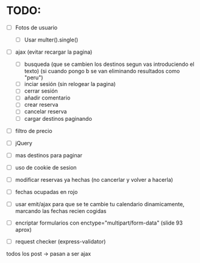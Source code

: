 # TODO:
- [ ] Fotos de usuario
  - [ ] Usar multer().single()
- [ ] ajax (evitar recargar la pagina)
  - [ ] busqueda (que se cambien los destinos segun vas introduciendo el texto) (si cuando pongo b se van eliminando resultados como "peru")
  - [ ] inciar sesión (sin relogear la pagina)
  - [ ] cerrar sesión 
  - [ ] añadir comentario
  - [ ] crear reserva
  - [ ] cancelar reserva
  - [ ] cargar destinos paginando
- [ ] filtro de precio
- [ ] jQuery
- [ ] mas destinos para paginar
- [ ] uso de cookie de sesion
- [ ] modificar reservas ya hechas (no cancerlar y volver a hacerla)  
- [ ] fechas ocupadas en rojo
- [ ] usar emit/ajax para que se te cambie tu calendario dinamicamente, marcando las fechas recien cogidas
- [ ] encriptar formularios con enctype="multipart/form-data" (slide 93 aprox)
- [ ] request checker (express-validator)



todos los post -> pasan a ser ajax